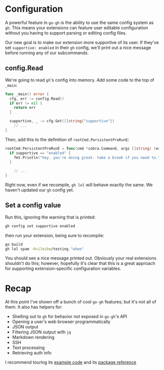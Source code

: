 # Configuration

A powerful feature in `go-gh` is the ability to use the same config system as
`gh`. This means your extensions can feature user editable configuration
without you having to support parsing or editing config files.

Our new goal is to make our extension more supportive of its user. If they've set `supportive: enabled` in their `gh` config, we'll print out a nice message before running any of our subcommands.

## config.Read

We're going to read `gh`'s config into memory. Add some code to the top of `_main`:

```go
func _main() error {
  cfg, err := config.Read()
  if err != nil {
    return err
  }

  supportive, _ := cfg.Get([]string{"supportive"})
	// ...
}
```

Then, add this to the definition of `rootCmd.PersistentPreRunE`:

```go
rootCmd.PersistentPreRunE = func(cmd *cobra.Command, args []string) (err error) {
  if supportive == "enabled" {
    fmt.Println("hey. you're doing great. take a break if you need to.")
  }

	// ...
}
```

Right now, even if we recompile, `gh lol` will behave exactly the same. We haven't updated our `gh` config yet.

## Set a config value

Run this, ignoring the warning that is printed:

```bash
gh config set supportive enabled
```

then run your extension, being sure to recompile:

```bash
go build
gh lol spam -Rvilmibm/testing "whee"
```

You should see a nice message printed out. Obviously your real extensions shouldn't do this; however, hopefully it's clear that this is a great approach for supporting extension-specific configuration variables.

# Recap

At this point I've shown off a bunch of cool `go-gh` features; but it's not all of them. It also has helpers for:

- Shelling out to `gh` for behavior not exposed in `go-gh`'s API
- Opening a user's web browser programmatically
- JSON output
- Filtering JSON output with `jq`
- Markdown rendering
- SSH
- Text processing
- Retrieving auth info

I recommend touring its [example code](https://github.com/cli/go-gh/blob/trunk/example_gh_test.go) and its [package reference](https://pkg.go.dev/github.com/cli/go-gh/v2)
